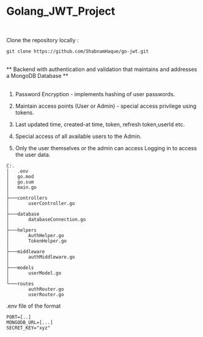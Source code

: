 # Golang_JWT_Project
<br>

Clone the repository locally : <br>
```
git clone https://github.com/ShabnamHaque/go-jwt.git
```
<br>
** Backend with authentication and validation that maintains and addresses a MongoDB Database **
<br><br>

1. Password Encryption - implements hashing of user passwords.<br>

2. Maintain access points (User or Admin) - special access privilege using tokens. <br>

3. Last updated time, created-at time, token, refresh token,userId etc. <br>

4. Special access of all available users to the Admin. <br>

5. Only the user themselves or the admin can access Logging in to access the user data. <br>


```
C:.
│   .env
│   go.mod
│   go.sum
│   main.go
│   
├───controllers
│       userController.go
│       
├───database
│       databaseConnection.go
│       
├───helpers
│       AuthHelper.go
│       TokenHelper.go
│
├───middleware
│       authMiddleware.go
│
├───models
│       userModel.go
│
└───routes
        authRouter.go
        userRouter.go
```
        
.env file of the format
```
PORT=[..]
MONGODB_URL=[...]
SECRET_KEY="xyz"
```
